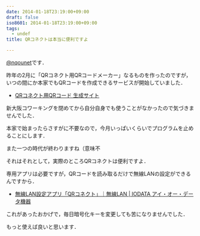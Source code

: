 ```yaml
---
date: 2014-01-18T23:19:00+09:00
draft: false
iso8601: 2014-01-18T23:19:00+09:00
tags:
  - undef
title: QRコネクトは本当に便利ですよ

---
```


<p><a href="https://twitter.com/nqounet">@nqounet</a>です．</p>

<p>昨年の2月に「QRコネクト用QRコードメーカー」なるものを作ったのですが，いつの間にか本家でもQRコードを作成できるサービスが開始していました．</p>

<ul>
    <li><a href="https://wssl.iodata.jp/qr_code/index.html">QRコネクト用QRコード 生成サイト</a></li>
</ul>

<p>新大阪コワーキングを閉めてから自分自身でも使うことがなかったので気づきませんでした．</p>

<p>本家で始まったらさすがに不要なので，今月いっぱいくらいでプログラムを止めることにします．</p>

<p>また一つの時代が終わりますね（意味不</p>



<p>それはそれとして，実際のところQRコネクトは便利ですよ．</p>

<p>専用アプリは必要ですが，QRコードを読み取るだけで無線LANの設定ができるんですから．</p>

<ul>
    <li><a href="http://www.iodata.jp/product/network/info/tech/qrconnect.htm">無線LAN設定アプリ「QRコネクト」｜無線LAN | IODATA アイ・オー・データ機器</a></li>
</ul>

<p>これがあったおかげで，毎日暗号化キーを変更しても苦になりませんでした．</p>

<p>もっと使えば良いと思います．</p>
    	